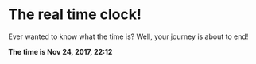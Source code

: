 # The real time clock!

Ever wanted to know what the time is? Well, your journey is about to end!

**The time is Nov 24, 2017, 22:12**